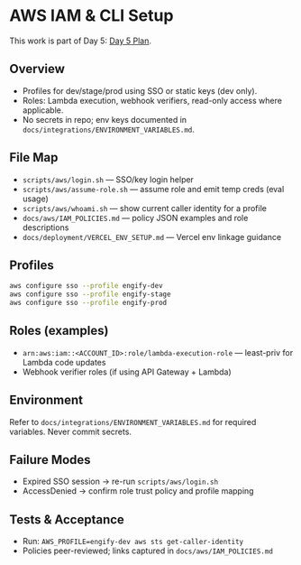 <!--
AI Summary: Guidance to configure AWS CLI profiles, IAM roles/policies, and environment mapping for Engify. Least-privilege, auditable setup with helper scripts.
-->

# AWS IAM & CLI Setup

This work is part of Day 5: [Day 5 Plan](../planning/DAY_5_PLAN.md).

## Overview

- Profiles for dev/stage/prod using SSO or static keys (dev only).
- Roles: Lambda execution, webhook verifiers, read-only access where applicable.
- No secrets in repo; env keys documented in `docs/integrations/ENVIRONMENT_VARIABLES.md`.

## File Map

- `scripts/aws/login.sh` — SSO/key login helper
- `scripts/aws/assume-role.sh` — assume role and emit temp creds (eval usage)
- `scripts/aws/whoami.sh` — show current caller identity for a profile
- `docs/aws/IAM_POLICIES.md` — policy JSON examples and role descriptions
- `docs/deployment/VERCEL_ENV_SETUP.md` — Vercel env linkage guidance

## Profiles

```bash
aws configure sso --profile engify-dev
aws configure sso --profile engify-stage
aws configure sso --profile engify-prod
```

## Roles (examples)

- `arn:aws:iam::<ACCOUNT_ID>:role/lambda-execution-role` — least-priv for Lambda code updates
- Webhook verifier roles (if using API Gateway + Lambda)

## Environment

Refer to `docs/integrations/ENVIRONMENT_VARIABLES.md` for required variables. Never commit secrets.

## Failure Modes

- Expired SSO session → re-run `scripts/aws/login.sh`
- AccessDenied → confirm role trust policy and profile mapping

## Tests & Acceptance

- Run: `AWS_PROFILE=engify-dev aws sts get-caller-identity`
- Policies peer-reviewed; links captured in `docs/aws/IAM_POLICIES.md`
